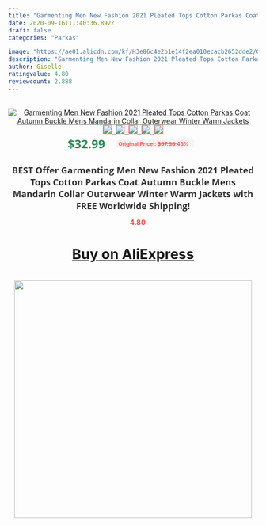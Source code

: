 ```yaml
---
title: "Garmenting Men New Fashion 2021 Pleated Tops Cotton Parkas Coat Autumn Buckle Mens Mandarin Collar Outerwear Winter Warm Jackets"
date: 2020-09-16T11:40:36.892Z
draft: false
categories: "Parkas"

image: "https://ae01.alicdn.com/kf/H3e86c4e2b1e14f2ea010ecacb2652dde2/Garmenting-Men-New-Fashion-2021-Pleated-Tops-Cotton-Parkas-Coat-Autumn-Buckle-Mens-Mandarin-Collar-Outerwear.jpg"
description: "Garmenting Men New Fashion 2021 Pleated Tops Cotton Parkas Coat Autumn Buckle Mens Mandarin Collar Outerwear Winter Warm Jackets"
author: Giselle
ratingvalue: 4.80
reviewcount: 2.888
---
```

<br>
<div style="text-align: center;">
<a href="https://s.click.aliexpress.com/e/_Aq7YlJ" target="_blank" rel="nofollow noopener noreferrer"><img alt="Garmenting Men New Fashion 2021 Pleated Tops Cotton Parkas Coat Autumn Buckle Mens Mandarin Collar Outerwear Winter Warm Jackets" class="magnifier-image" src="https://ae01.alicdn.com/kf/H3e86c4e2b1e14f2ea010ecacb2652dde2/Garmenting-Men-New-Fashion-2021-Pleated-Tops-Cotton-Parkas-Coat-Autumn-Buckle-Mens-Mandarin-Collar-Outerwear.jpg_640x640.jpg">
<br>
<img style="border:1px solid salmon" src="https://ae01.alicdn.com/kf/H3e86c4e2b1e14f2ea010ecacb2652dde2/Garmenting-Men-New-Fashion-2021-Pleated-Tops-Cotton-Parkas-Coat-Autumn-Buckle-Mens-Mandarin-Collar-Outerwear.jpg_120x120.jpg">&nbsp;&nbsp;<img style="border:1px solid salmon" src="https://ae01.alicdn.com/kf/Hdb18792269444f448c1c7ab187faebd4d/Garmenting-Men-New-Fashion-2021-Pleated-Tops-Cotton-Parkas-Coat-Autumn-Buckle-Mens-Mandarin-Collar-Outerwear.jpg_120x120.jpg">&nbsp;&nbsp;<img style="border:1px solid salmon" src="https://ae01.alicdn.com/kf/H0466e2129d654a1f8c214780799ca2bc1/Garmenting-Men-New-Fashion-2021-Pleated-Tops-Cotton-Parkas-Coat-Autumn-Buckle-Mens-Mandarin-Collar-Outerwear.jpg_120x120.jpg">&nbsp;&nbsp;<img style="border:1px solid salmon" src="https://ae01.alicdn.com/kf/H2a905f3a797a40c9996919297a2329b3s/Garmenting-Men-New-Fashion-2021-Pleated-Tops-Cotton-Parkas-Coat-Autumn-Buckle-Mens-Mandarin-Collar-Outerwear.jpg_120x120.jpg">&nbsp;&nbsp;<img style="border:1px solid salmon" src="https://ae01.alicdn.com/kf/H7b27086c4eb947a39f1f5487f124676fH/Garmenting-Men-New-Fashion-2021-Pleated-Tops-Cotton-Parkas-Coat-Autumn-Buckle-Mens-Mandarin-Collar-Outerwear.jpg_120x120.jpg"></a></div><br0>
<div style="text-align: center;"><span style="background-color: white; border: 0px; box-sizing: border-box; color: seagreen; display: inline-block; font-family: &quot;open sans&quot; , &quot;arial&quot; , &quot;helvetica&quot; , sans-serif , &quot;heiti&quot;; font-size: 24px; font-stretch: inherit; font-weight: 700; line-height: inherit; margin: 0px 10px 0px 0px; padding: 0px; vertical-align: middle;">$32.99 </span>
<span style="background: rgb(255 , 241 , 241); border-radius: 3px; border: 0px; box-sizing: border-box; color: #ff4747; display: inline-block; font-family: inherit; font-size: 12px; font-stretch: inherit; font-style: inherit; font-variant: inherit; font-weight: 600; line-height: inherit; margin: 0px; padding: 2px 5px; transform: scale(0.9); vertical-align: middle;">Original Price : <b style="text-decoration: line-through;">$57.88 </b> 43%&nbsp;&nbsp;</span></div>
<h1 style="color: #333333; display: inline-block; font-family: &quot;open sans&quot; , &quot;arial&quot; , &quot;helvetica&quot; , sans-serif , &quot;heiti&quot;; font-size: 18px; font-stretch: inherit; font-weight: 700; text-align: center;">BEST Offer Garmenting Men New Fashion 2021 Pleated Tops Cotton Parkas Coat Autumn Buckle Mens Mandarin Collar Outerwear Winter Warm Jackets with FREE Worldwide Shipping!</h1>
<div style="color: #ff4747; text-align: center;">
<img src="https://4.bp.blogspot.com/-M0ZcTcb-5uY/XleCXlxnR4I/AAAAAAAAAEc/OrjgMkXV1oMQFaCRZj5HQwOCBcu3w1FegCPcBGAYYCw/s1600/star.png" style="height: 15px;">&nbsp;<b>4.80</b></div>
<div class="button_cont" align="center"><a class="buynow_a" href="https://s.click.aliexpress.com/e/_Aq7YlJ" target="_blank" rel="nofollow noopener noreferrer"><H1>Buy on AliExpress</H1></a></div><br>
<div class="separator" style="clear: both; text-align: center;">
<img src="https://lh3.googleusercontent.com/-pTy5HemUv9M/XlePHvY0dAI/AAAAAAAAAE4/0nX5iRUoIWY8eMW9Dpxeirr157OZliDIgCLcBGAsYHQ/s1600/badge.gif" width="480">
</div>
